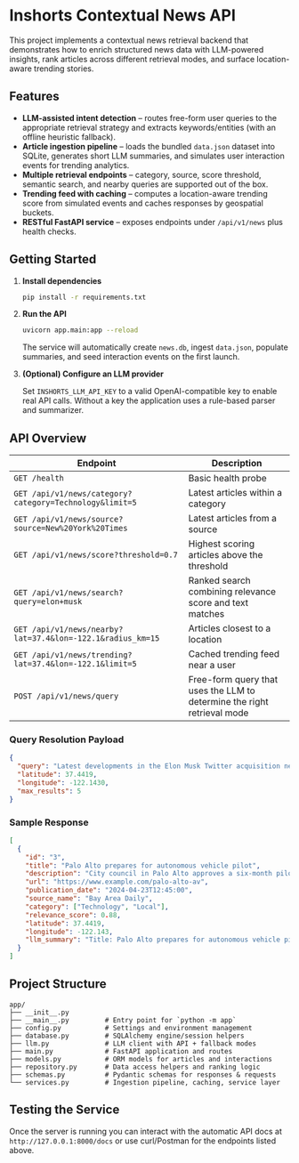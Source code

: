 # Inshorts Contextual News API

This project implements a contextual news retrieval backend that demonstrates how to enrich structured news data with LLM-powered insights, rank articles across different retrieval modes, and surface location-aware trending stories.

## Features

- **LLM-assisted intent detection** – routes free-form user queries to the appropriate retrieval strategy and extracts keywords/entities (with an offline heuristic fallback).
- **Article ingestion pipeline** – loads the bundled `data.json` dataset into SQLite, generates short LLM summaries, and simulates user interaction events for trending analytics.
- **Multiple retrieval endpoints** – category, source, score threshold, semantic search, and nearby queries are supported out of the box.
- **Trending feed with caching** – computes a location-aware trending score from simulated events and caches responses by geospatial buckets.
- **RESTful FastAPI service** – exposes endpoints under `/api/v1/news` plus health checks.

## Getting Started

1. **Install dependencies**

   ```bash
   pip install -r requirements.txt
   ```

2. **Run the API**

   ```bash
   uvicorn app.main:app --reload
   ```

   The service will automatically create `news.db`, ingest `data.json`, populate summaries, and seed interaction events on the first launch.

3. **(Optional) Configure an LLM provider**

   Set `INSHORTS_LLM_API_KEY` to a valid OpenAI-compatible key to enable real API calls. Without a key the application uses a rule-based parser and summarizer.

## API Overview

| Endpoint | Description |
| --- | --- |
| `GET /health` | Basic health probe |
| `GET /api/v1/news/category?category=Technology&limit=5` | Latest articles within a category |
| `GET /api/v1/news/source?source=New%20York%20Times` | Latest articles from a source |
| `GET /api/v1/news/score?threshold=0.7` | Highest scoring articles above the threshold |
| `GET /api/v1/news/search?query=elon+musk` | Ranked search combining relevance score and text matches |
| `GET /api/v1/news/nearby?lat=37.4&lon=-122.1&radius_km=15` | Articles closest to a location |
| `GET /api/v1/news/trending?lat=37.4&lon=-122.1&limit=5` | Cached trending feed near a user |
| `POST /api/v1/news/query` | Free-form query that uses the LLM to determine the right retrieval mode |

### Query Resolution Payload

```json
{
  "query": "Latest developments in the Elon Musk Twitter acquisition near Palo Alto",
  "latitude": 37.4419,
  "longitude": -122.1430,
  "max_results": 5
}
```

### Sample Response

```json
[
  {
    "id": "3",
    "title": "Palo Alto prepares for autonomous vehicle pilot",
    "description": "City council in Palo Alto approves a six-month pilot for autonomous shuttles downtown.",
    "url": "https://www.example.com/palo-alto-av",
    "publication_date": "2024-04-23T12:45:00",
    "source_name": "Bay Area Daily",
    "category": ["Technology", "Local"],
    "relevance_score": 0.88,
    "latitude": 37.4419,
    "longitude": -122.143,
    "llm_summary": "Title: Palo Alto prepares for autonomous vehicle pilot. Description: City council in Palo Alto approves a six-month pilot for autonomous shuttles downtown."
  }
]
```

## Project Structure

```
app/
├── __init__.py
├── __main__.py         # Entry point for `python -m app`
├── config.py           # Settings and environment management
├── database.py         # SQLAlchemy engine/session helpers
├── llm.py              # LLM client with API + fallback modes
├── main.py             # FastAPI application and routes
├── models.py           # ORM models for articles and interactions
├── repository.py       # Data access helpers and ranking logic
├── schemas.py          # Pydantic schemas for responses & requests
└── services.py         # Ingestion pipeline, caching, service layer
```

## Testing the Service

Once the server is running you can interact with the automatic API docs at `http://127.0.0.1:8000/docs` or use curl/Postman for the endpoints listed above.
